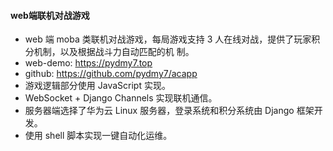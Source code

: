 #### web端联机对战游戏

- web 端 moba 类联机对战游戏，每局游戏支持 3 人在线对战，提供了玩家积分机制，以及根据战斗力自动匹配的机
制。
- web-demo: https://pydmy7.top
- github: https://github.com/pydmy7/acapp
- 游戏逻辑部分使用 JavaScript 实现。
- WebSocket + Django Channels 实现联机通信。
- 服务器端选择了华为云 Linux 服务器，登录系统和积分系统由 Django 框架开发。
- 使用 shell 脚本实现一键自动化运维。
